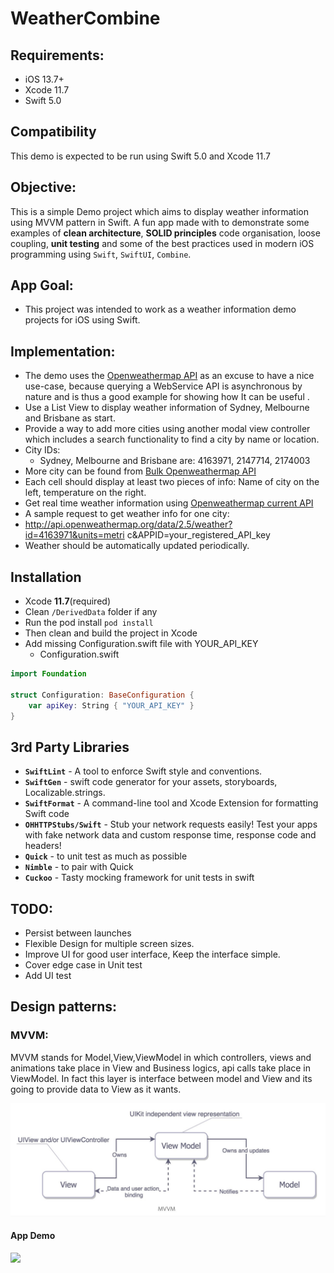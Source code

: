 # WeatherCombine
## Requirements:
* iOS 13.7+
* Xcode 11.7
* Swift 5.0

## Compatibility
This demo is expected to be run using Swift 5.0 and Xcode 11.7

## Objective:
This is a simple Demo project which aims to display weather information using MVVM pattern in Swift. A fun app made with to demonstrate some examples of **clean architecture**, **SOLID principles** code organisation, loose coupling, **unit testing** and some of the best practices used in modern iOS programming using `Swift`, `SwiftUI`, `Combine`.

## App Goal:
 - This project was intended to work as a  weather information demo projects for iOS using Swift.

## Implementation:
 - The demo uses the [Openweathermap API](http://api.openweathermap.org) as an excuse to have a nice use-case, because querying a WebService API is asynchronous by nature and is thus a good example for showing how It can be useful .
 - Use a List View to display weather information of Sydney, Melbourne and Brisbane as start.
 - Provide a way to add more cities using another modal view controller which includes a search functionality to find a city by name or location.
 - City IDs:
    - Sydney, Melbourne and Brisbane are: 4163971, 2147714, 2174003
 - More city can be found from  [Bulk Openweathermap API](http://bulk.openweathermap.org/sample/) 
 - Each cell should display at least two pieces of info: Name of city on the left, temperature on the right.
 - Get real time weather information using  [Openweathermap current API](https://openweathermap.org/current)  
 - A sample request to get weather info for one city: 
 - http://api.openweathermap.org/data/2.5/weather?id=4163971&units=metri c&APPID=your_registered_API_key
 - Weather should be automatically updated periodically.

## Installation

- Xcode **11.7**(required)
- Clean `/DerivedData` folder if any
- Run the pod install `pod install`
- Then clean and build the project in Xcode
- Add missing Configuration.swift file with YOUR_API_KEY
  * Configuration.swift 
```swift
import Foundation

struct Configuration: BaseConfiguration {
    var apiKey: String { "YOUR_API_KEY" }
}
```

## 3rd Party Libraries
 - **`SwiftLint`** - A tool to enforce Swift style and conventions. 
 - **`SwiftGen`** - swift code generator for your assets, storyboards, Localizable.strings. 
 - **`SwiftFormat`** - A command-line tool and Xcode Extension for formatting Swift code
 - **`OHHTTPStubs/Swift`** - Stub your network requests easily! Test your apps with fake network data and custom response time, response code and headers!
 - **`Quick`** - to unit test as much as possible
 - **`Nimble`** - to pair with Quick
 - **`Cuckoo`** - Tasty mocking framework for unit tests in swift

 ## TODO:
 - Persist between launches
 - Flexible Design for multiple screen sizes.
 - Improve UI for good user interface, Keep the interface simple.
 - Cover edge case in Unit test
 - Add UI test

## Design patterns:
### MVVM:
MVVM stands for Model,View,ViewModel in which controllers, views and animations take place in View and Business logics, api calls take place in ViewModel. In fact this layer is interface between model and View and its going to provide data to View as it wants. 

![Alt text](/README/MVVM.jpeg?raw=true)
 
#### App Demo

 ![](/README/demo.gif "")

